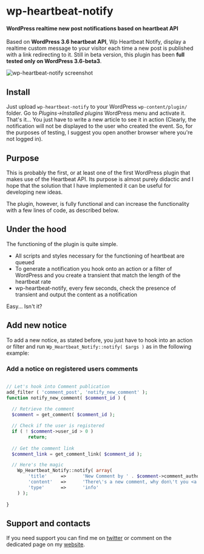 # wp-heartbeat-notify

#### WordPress realtime new post notifications based on heartbeat API

Based on **WordPress 3.6 heartbeat API**, Wp Heartbeat Notify, display a realtime custom message to your visitor each time a new post is published with a link redirecting to it. Still in beta version, this plugin has been **full tested only on WordPress 3.6-beta3**.

![wp-heartbeat-notify screenshot](https://github.com/micc83/wp-heartbeat-notify/raw/master/wp-heartbeat-notify/screenshot-1.jpg)

## Install

Just upload `wp-heartbeat-notify` to your WordPress `wp-content/plugin/` folder. Go to *Plugins->Installed plugins* WordPress menu and activate it. That's it... You just have to write a new article to see it in action (Clearly, the notification will not be displayed to the user who created the event. So, for the purposes of testing, I suggest you open another browser where you're not logged in).

## Purpose

This is probably the first, or at least one of the first WordPress plugin that makes use of the Heartbeat API. Its purpose is almost purely didactic and I hope that the solution that I have implemented it can be useful for developing new ideas.

The plugin, however, is fully functional and can increase the functionality with a few lines of code, as described below.

## Under the hood

The functioning of the plugin is quite simple.

* All scripts and styles necessary for the functioning of heartbeat are queued
* To generate a notification you hook onto an action or a filter of WordPress and you create a transient that match the length of the heartbeat rate
* wp-heartbeat-notify, every few seconds, check the presence of transient and output the content as a notification

Easy... Isn't it?

## Add new notice

To add a new notice, as stated before, you just have to hook into an action or filter and run `Wp_Heartbeat_Notify::notify( $args )` as in the following example:

### Add a notice on registered users comments 

```php

// Let's hook into Comment publication
add_filter ( 'comment_post', 'notify_new_comment' );
function notify_new_comment( $comment_id ) {
  
  // Retrieve the comment
  $comment = get_comment( $comment_id );

  // Check if the user is registered
  if ( ! $comment->user_id > 0 )
		return;
  
  // Get the comment link
  $comment_link = get_comment_link( $comment_id ); 

  // Here's the magic
	Wp_Heartbeat_Notify::notify( array(
		'title'		=>		'New Comment by ' . $comment->comment_author,
		'content'	=>	 	'There\'s a new comment, why don\'t you <a href="' . $comment_link . '">give it</a> a look?',
		'type'		=>		'info'
	) );
	
}
```

## Support and contacts

If you need support you can find me on [twitter](https://twitter.com/Micc1983) or comment on the dedicated page on my [website](http://codeb.it/).
